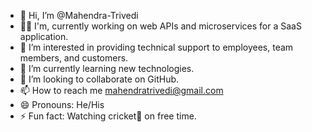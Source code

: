 - 👋 Hi, I’m @Mahendra-Trivedi
- 👨‍💻 I'm, currently working on web APIs and microservices for a SaaS application.
- 👀 I’m interested in providing technical support to employees, team members, and customers.
- 🌱 I’m currently learning new technologies.
- 💞️ I’m looking to collaborate on GitHub.
- 📫 How to reach me mahendratrivedi@gmail.com
- 😄 Pronouns: He/His
- ⚡ Fun fact: Watching cricket🏏 on free time.

<!---
Mahendra-Trivedi/Mahendra-Trivedi is a ✨ special ✨ repository because its `README.md` (this file) appears on your GitHub profile.
You can click the Preview link to take a look at your changes.
--->

